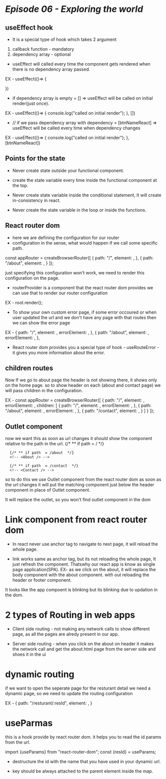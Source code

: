 # _Episode 06 - Exploring the world_

## useEffect hook

- It is a special type of hook which takes 2 argument
1. callback function - mandatory
2. dependency array - optional

- useEffect will called every time the component gets rendered when there is no dependency array passed.

EX - useEffect(()=> {

})

- if dependency array is empty = [] => useEffect will be called on initial render(just once).

EX - useEffect(()=> {
    console.log("called on initial render");
}, [])

-  // if we pass dependency array with dependency = [btnNameReact] => useEffect will be called every time when dependency changes

EX - useEffect(()=> {
    console.log("called on initial render");
}, [btnNameReact])



## Points for the state
- Never create state outside your functional component.

- create the state variable every time inside the functional component at the top.

- Never create state variable inside the conditional statement, It will create in-consistency in react.

- Never create the state variable in the loop or inside the functions.


## React router dom

- here we are defining the configuration for our router
- configuration in the sense, what would happen if we call some specific path.

const appRouter = createBrowserRouter([
  {
    path: "/",
    element: <AppLayout />,
  }, 
  {
    path: "/about",
    element: <About />,
  }
]);

just specifying this configuration won't work, we need to render this configuration on the page.

- routerProvider is a component that the react router dom provides
we can use that to render our router configuration

EX - 
root.render(<RouterProvider router={appRouter} />);

- To show your own custom error page, if some error occoured or when user updated the url and we don't have any page with that routes then we can show the error page

EX -
  {
    path: "/",
    element: <App />,
    errorElement: <Error />,
  }, 
  {
    path: "/about",
    element: <About />,
    errorElement: <Error />,
  },

- React router dom provides you a special type of hook - useRouteError - it gives you more information about the error.

## children routes
Now If we go to about page the header is not showing there, it shows only on the home page.
so to show header on each (about and contact page)
we will pass children in the configuration.

EX - 
const appRouter = createBrowserRouter([
  {
    path: "/",
    element: <App />,
    errorElement: <Error />,
    children: [
      {
        path: "/",
        element: <Body />,
        errorElement: <Error />,
      },
      {
        path: "/about",
        element: <About />,
        errorElement: <Error />,
      },
      {
        path: "/contact",
        element: <Contact />,
      }
    ]
  }
]);

## Outlet component
now we want this as soon as url changes it should show the component relative to the path in the url.
      {/* ** if path  = /  */}
      <!-- <Body /> -->

      {/* ** if path  = /about  */}
      <!-- <About /> -->

      {/* ** if path  = /contact  */}
      <!-- <Contact /> -->

so to do this we use Outlet component from the react router dom
as soon as the url changes it will put the matching component just below the header component in place of Outlet component.

It will replace the outlet, so you won't find outlet component in the dom

# Link component from react router dom
- In react never use anchor tag to navigate to next page, it will reload the whole page.

- link works same as anchor tag, but its not reloading the whole page, It just refresh the component.
Thatswhy our react app is know as single page application(SPA).
EX- as we click on the about, it will replace the body component with the about component.
with out reloading the header or footer component.

It looks like the app compoent is blinking but its blinking due to updation in the dom.

# 2 types of Routing in web apps

- Client side routing - not making any network calls to show different page, as all the pages are alredy present in our app.

- Server side routing - when you click on the about on header it makes the network call and get the about.html page from the server side and shoes it in the ui

# dynamic routing
if we want to open the seperate page for the resturant detail we need a dynamic page, so we need to update the routing configuration

EX - 
  {
    path: "/resturant/:resId",
    element: <ResturantMenu />,
  }

# useParmas

this is a hook provide by react router dom. it helps you to read the id params from the url.

import {useParams} from "react-router-dom";
const {resId} = useParams;
- destructure the id with the name that you have used in your dynamic url.

- key should be always attached to the parent element inside the map.

